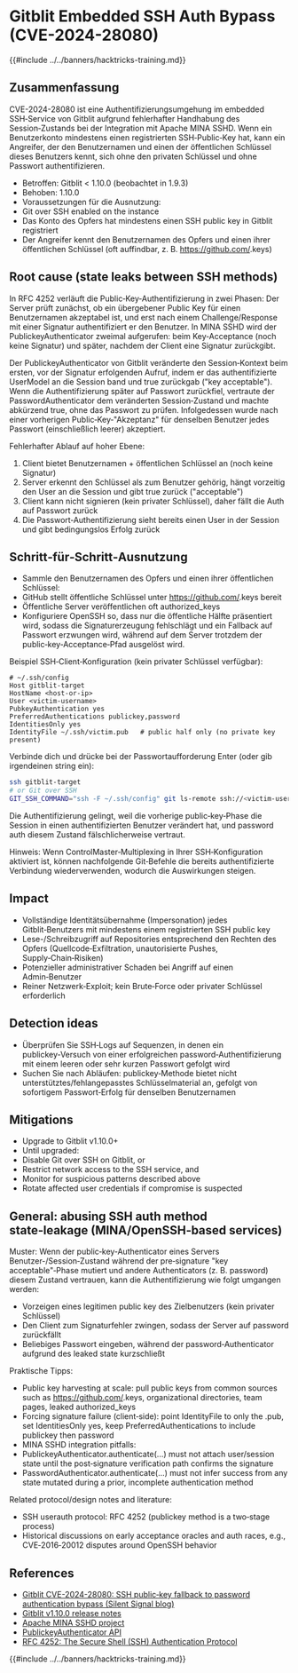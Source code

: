 # Gitblit Embedded SSH Auth Bypass (CVE-2024-28080)

{{#include ../../banners/hacktricks-training.md}}

## Zusammenfassung

CVE-2024-28080 ist eine Authentifizierungsumgehung im embedded SSH‑Service von Gitblit aufgrund fehlerhafter Handhabung des Session‑Zustands bei der Integration mit Apache MINA SSHD. Wenn ein Benutzerkonto mindestens einen registrierten SSH‑Public‑Key hat, kann ein Angreifer, der den Benutzernamen und einen der öffentlichen Schlüssel dieses Benutzers kennt, sich ohne den privaten Schlüssel und ohne Passwort authentifizieren.

- Betroffen: Gitblit < 1.10.0 (beobachtet in 1.9.3)
- Behoben: 1.10.0
- Voraussetzungen für die Ausnutzung:
- Git over SSH enabled on the instance
- Das Konto des Opfers hat mindestens einen SSH public key in Gitblit registriert
- Der Angreifer kennt den Benutzernamen des Opfers und einen ihrer öffentlichen Schlüssel (oft auffindbar, z. B. https://github.com/<username>.keys)

## Root cause (state leaks between SSH methods)

In RFC 4252 verläuft die Public‑Key‑Authentifizierung in zwei Phasen: Der Server prüft zunächst, ob ein übergebener Public Key für einen Benutzernamen akzeptabel ist, und erst nach einem Challenge/Response mit einer Signatur authentifiziert er den Benutzer. In MINA SSHD wird der PublickeyAuthenticator zweimal aufgerufen: beim Key‑Acceptance (noch keine Signatur) und später, nachdem der Client eine Signatur zurückgibt.

Der PublickeyAuthenticator von Gitblit veränderte den Session‑Kontext beim ersten, vor der Signatur erfolgenden Aufruf, indem er das authentifizierte UserModel an die Session band und true zurückgab ("key acceptable"). Wenn die Authentifizierung später auf Passwort zurückfiel, vertraute der PasswordAuthenticator dem veränderten Session‑Zustand und machte abkürzend true, ohne das Passwort zu prüfen. Infolgedessen wurde nach einer vorherigen Public‑Key‑"Akzeptanz" für denselben Benutzer jedes Passwort (einschließlich leerer) akzeptiert.

Fehlerhafter Ablauf auf hoher Ebene:

1) Client bietet Benutzernamen + öffentlichen Schlüssel an (noch keine Signatur)  
2) Server erkennt den Schlüssel als zum Benutzer gehörig, hängt vorzeitig den User an die Session und gibt true zurück ("acceptable")  
3) Client kann nicht signieren (kein privater Schlüssel), daher fällt die Auth auf Passwort zurück  
4) Die Passwort‑Authentifizierung sieht bereits einen User in der Session und gibt bedingungslos Erfolg zurück

## Schritt‑für‑Schritt‑Ausnutzung

- Sammle den Benutzernamen des Opfers und einen ihrer öffentlichen Schlüssel:
- GitHub stellt öffentliche Schlüssel unter https://github.com/<username>.keys bereit
- Öffentliche Server veröffentlichen oft authorized_keys
- Konfiguriere OpenSSH so, dass nur die öffentliche Hälfte präsentiert wird, sodass die Signaturerzeugung fehlschlägt und ein Fallback auf Passwort erzwungen wird, während auf dem Server trotzdem der public‑key‑Acceptance‑Pfad ausgelöst wird.

Beispiel SSH‑Client‑Konfiguration (kein privater Schlüssel verfügbar):
```sshconfig
# ~/.ssh/config
Host gitblit-target
HostName <host-or-ip>
User <victim-username>
PubkeyAuthentication yes
PreferredAuthentications publickey,password
IdentitiesOnly yes
IdentityFile ~/.ssh/victim.pub   # public half only (no private key present)
```
Verbinde dich und drücke bei der Passwortaufforderung Enter (oder gib irgendeinen string ein):
```bash
ssh gitblit-target
# or Git over SSH
GIT_SSH_COMMAND="ssh -F ~/.ssh/config" git ls-remote ssh://<victim-username>@<host>/<repo.git>
```
Die Authentifizierung gelingt, weil die vorherige public‑key‑Phase die Session in einen authentifizierten Benutzer verändert hat, und password auth diesem Zustand fälschlicherweise vertraut.

Hinweis: Wenn ControlMaster‑Multiplexing in Ihrer SSH‑Konfiguration aktiviert ist, können nachfolgende Git‑Befehle die bereits authentifizierte Verbindung wiederverwenden, wodurch die Auswirkungen steigen.

## Impact

- Vollständige Identitätsübernahme (Impersonation) jedes Gitblit‑Benutzers mit mindestens einem registrierten SSH public key
- Lese-/Schreibzugriff auf Repositories entsprechend den Rechten des Opfers (Quellcode‑Exfiltration, unautorisierte Pushes, Supply‑Chain‑Risiken)
- Potenzieller administrativer Schaden bei Angriff auf einen Admin‑Benutzer
- Reiner Netzwerk‑Exploit; kein Brute‑Force oder privater Schlüssel erforderlich

## Detection ideas

- Überprüfen Sie SSH‑Logs auf Sequenzen, in denen ein publickey‑Versuch von einer erfolgreichen password‑Authentifizierung mit einem leeren oder sehr kurzen Passwort gefolgt wird
- Suchen Sie nach Abläufen: publickey‑Methode bietet nicht unterstütztes/fehlangepasstes Schlüsselmaterial an, gefolgt von sofortigem Passwort‑Erfolg für denselben Benutzernamen

## Mitigations

- Upgrade to Gitblit v1.10.0+
- Until upgraded:
- Disable Git over SSH on Gitblit, or
- Restrict network access to the SSH service, and
- Monitor for suspicious patterns described above
- Rotate affected user credentials if compromise is suspected

## General: abusing SSH auth method state‑leakage (MINA/OpenSSH‑based services)

Muster: Wenn der public‑key‑Authenticator eines Servers Benutzer-/Session‑Zustand während der pre‑signature "key acceptable"‑Phase mutiert und andere Authenticators (z. B. password) diesem Zustand vertrauen, kann die Authentifizierung wie folgt umgangen werden:

- Vorzeigen eines legitimen public key des Zielbenutzers (kein privater Schlüssel)
- Den Client zum Signaturfehler zwingen, sodass der Server auf password zurückfällt
- Beliebiges Passwort eingeben, während der password‑Authenticator aufgrund des leaked state kurzschließt

Praktische Tipps:

- Public key harvesting at scale: pull public keys from common sources such as https://github.com/<username>.keys, organizational directories, team pages, leaked authorized_keys
- Forcing signature failure (client‑side): point IdentityFile to only the .pub, set IdentitiesOnly yes, keep PreferredAuthentications to include publickey then password
- MINA SSHD integration pitfalls:
- PublickeyAuthenticator.authenticate(...) must not attach user/session state until the post‑signature verification path confirms the signature
- PasswordAuthenticator.authenticate(...) must not infer success from any state mutated during a prior, incomplete authentication method

Related protocol/design notes and literature:
- SSH userauth protocol: RFC 4252 (publickey method is a two‑stage process)
- Historical discussions on early acceptance oracles and auth races, e.g., CVE‑2016‑20012 disputes around OpenSSH behavior

## References

- [Gitblit CVE-2024-28080: SSH public‑key fallback to password authentication bypass (Silent Signal blog)](https://blog.silentsignal.eu/2025/06/14/gitblit-cve-CVE-2024-28080/)
- [Gitblit v1.10.0 release notes](https://github.com/gitblit-org/gitblit/releases/tag/v1.10.0)
- [Apache MINA SSHD project](https://mina.apache.org/sshd-project/)
- [PublickeyAuthenticator API](https://svn.apache.org/repos/infra/websites/production/mina/content/sshd-project/apidocs/org/apache/sshd/server/auth/pubkey/PublickeyAuthenticator.html)
- [RFC 4252: The Secure Shell (SSH) Authentication Protocol](https://datatracker.ietf.org/doc/html/rfc4252)


{{#include ../../banners/hacktricks-training.md}}
